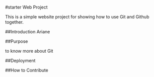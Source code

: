 #starter Web Project

This is a simple website project for showing how to use Git and Github together.

##Introduction
Ariane

##Purpose

to know more about Git

##Deployment

##How to Contribute